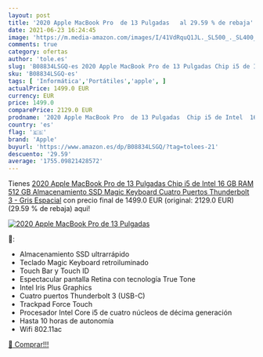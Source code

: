 ```yaml
---
layout: post
title: '2020 Apple MacBook Pro  de 13 Pulgadas   al 29.59 % de rebaja'
date: 2021-06-23 16:24:45
image: 'https://m.media-amazon.com/images/I/41VdRquQ1JL._SL500_._SL400_.jpg'
comments: true
category: ofertas
author: 'tole.es'
slug: 'B08834LSGQ-es 2020 Apple MacBook Pro de 13 Pulgadas Chip i5 de Intel 16...'
sku: 'B08834LSGQ-es'
tags: [ 'Informática','Portátiles','apple', ]
actualPrice: 1499.0 EUR
currency: EUR
price: 1499.0
comparePrice: 2129.0 EUR
prodname: '2020 Apple MacBook Pro  de 13 Pulgadas  Chip i5 de Intel  16 GB RAM  512 GB Almacenamiento SSD  Magic Keyboard  Cuatro Puertos Thunderbolt 3  - Gris Espacial'
country: 'es'
flag: '🇪🇸'
brand: 'Apple'
buyurl: 'https://www.amazon.es/dp/B08834LSGQ/?tag=tolees-21'
descuento: '29.59'
average: '1755.09821428572'
---
```


Tienes [2020 Apple MacBook Pro  de 13 Pulgadas  Chip i5 de Intel  16 GB RAM  512 GB Almacenamiento SSD  Magic Keyboard  Cuatro Puertos Thunderbolt 3  - Gris Espacial](https://www.amazon.es/dp/B08834LSGQ/?tag=tolees-21) con precio final de  1499.0 EUR (original: 2129.0 EUR) (29.59 %  de rebaja) aqui!

[![2020 Apple MacBook Pro  de 13 Pulgadas  ](https://m.media-amazon.com/images/I/41VdRquQ1JL._SL500_._SL400_.jpg)](https://www.amazon.es/dp/B08834LSGQ/?tag=tolees-21)

🔎:

- Almacenamiento SSD ultrarrápido
- Teclado Magic Keyboard retroiluminado
- Touch Bar y Touch ID
- Espectacular pantalla Retina con tecnología True Tone
- Intel Iris Plus Graphics
- Cuatro puertos Thunderbolt 3 (USB-C)
- Trackpad Force Touch
- Procesador Intel Core i5 de cuatro núcleos de décima generación
- Hasta 10 horas de autonomía
- Wifi 802.11ac

[🛒 Comprar!!!](https://www.amazon.es/dp/B08834LSGQ/?tag=tolees-21)
